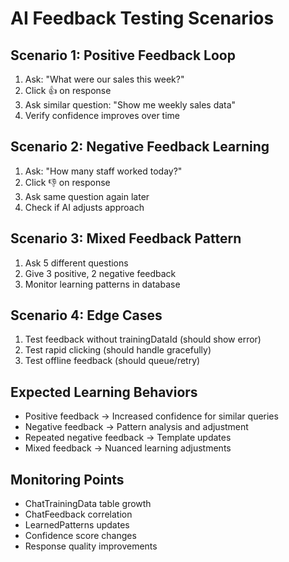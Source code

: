 # AI Feedback Testing Scenarios

## Scenario 1: Positive Feedback Loop

1. Ask: "What were our sales this week?"
2. Click 👍 on response
3. Ask similar question: "Show me weekly sales data"
4. Verify confidence improves over time

## Scenario 2: Negative Feedback Learning

1. Ask: "How many staff worked today?"
2. Click 👎 on response
3. Ask same question again later
4. Check if AI adjusts approach

## Scenario 3: Mixed Feedback Pattern

1. Ask 5 different questions
2. Give 3 positive, 2 negative feedback
3. Monitor learning patterns in database

## Scenario 4: Edge Cases

1. Test feedback without trainingDataId (should show error)
2. Test rapid clicking (should handle gracefully)
3. Test offline feedback (should queue/retry)

## Expected Learning Behaviors

- Positive feedback → Increased confidence for similar queries
- Negative feedback → Pattern analysis and adjustment
- Repeated negative feedback → Template updates
- Mixed feedback → Nuanced learning adjustments

## Monitoring Points

- ChatTrainingData table growth
- ChatFeedback correlation
- LearnedPatterns updates
- Confidence score changes
- Response quality improvements
